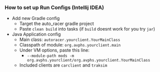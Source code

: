 ### How to set up Run Configs (Intellij IDEA)
* Add new Gradle config
    * Target the auto_racer gradle project
    * Paste `clean build` into tasks (if `build` doesnt work for you try `jar`)
* Java Application config
    * Main class: `autoracer.yourclient.YourMainClass`
    * Classpath of module: `org.avphs.yourclient.main`
    * Under VM options, paste this line:
        * `--module-path mods -m org.avphs.yourclient/org.avphs.yourclient.YourMainClass`
    * Included clients are `carclient` and `traksim`